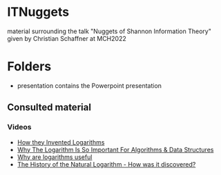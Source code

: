# ITNuggets
material surrounding the talk "Nuggets of Shannon Information Theory" given by Christian Schaffner at MCH2022

# Folders
+ presentation contains the Powerpoint presentation

## Consulted material
### Videos
+ [How they Invented Logarithms](https://www.youtube.com/watch?v=FB3_BeukBBk)
+ [Why The Logarithm Is So Important For Algorithms & Data Structures](https://www.youtube.com/watch?v=habHK6wLkic)
+ [Why are logarithms useful](https://www.youtube.com/watch?v=58aKxyjBjd0)
+ [The History of the Natural Logarithm - How was it discovered?](https://www.youtube.com/watch?v=ho1eFp1nDEo)
